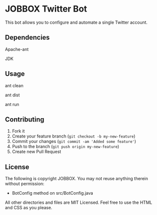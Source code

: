 # JOBBOX Twitter Bot

This bot allows you to configure and automate a single Twitter account.


## Dependencies

Apache-ant

JDK

## Usage

ant clean

ant dist

ant run

## Contributing

1. Fork it
2. Create your feature branch (`git checkout -b my-new-feature`)
3. Commit your changes (`git commit -am 'Added some feature'`)
4. Push to the branch (`git push origin my-new-feature`)
5. Create new Pull Request

## License

The following is copyright JOBBOX. You may not reuse anything therein without permission:

+ BotConfig method on src/BotConfig.java

All other directories and files are MIT Licensed. Feel free to use the HTML and CSS as you please.